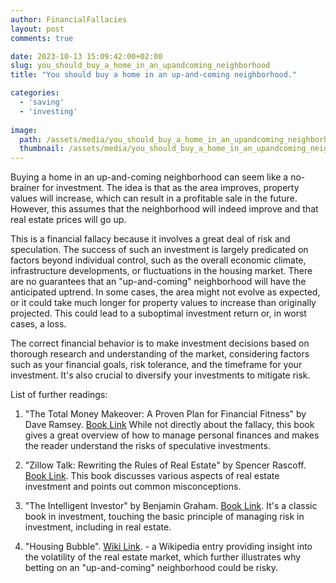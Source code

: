 ```yaml
---
author: FinancialFallacies
layout: post
comments: true

date: 2023-10-13 15:09:42:00+02:00  
slug: you_should_buy_a_home_in_an_upandcoming_neighborhood
title: "You should buy a home in an up-and-coming neighborhood."

categories:
  - 'saving'
  - 'investing'
  
image:
  path: /assets/media/you_should_buy_a_home_in_an_upandcoming_neighborhood.jpg
  thumbnail: /assets/media/you_should_buy_a_home_in_an_upandcoming_neighborhood.jpg
---
```


Buying a home in an up-and-coming neighborhood can seem like a no-brainer for investment. The idea is that as the area improves, property values will increase, which can result in a profitable sale in the future. However, this assumes that the neighborhood will indeed improve and that real estate prices will go up. 

This is a financial fallacy because it involves a great deal of risk and speculation. The success of such an investment is largely predicated on factors beyond individual control, such as the overall economic climate, infrastructure developments, or fluctuations in the housing market. There are no guarantees that an "up-and-coming" neighborhood will have the anticipated uptrend. In some cases, the area might not evolve as expected, or it could take much longer for property values to increase than originally projected. This could lead to a suboptimal investment return or, in worst cases, a loss.

The correct financial behavior is to make investment decisions based on thorough research and understanding of the market, considering factors such as your financial goals, risk tolerance, and the timeframe for your investment. It's also crucial to diversify your investments to mitigate risk.

List of further readings:

1. "The Total Money Makeover: A Proven Plan for Financial Fitness" by Dave Ramsey. [Book Link](https://www.amazon.com/Total-Money-Makeover-Financial-Fitness/dp/159555078X)
While not directly about the fallacy, this book gives a great overview of how to manage personal finances and makes the reader understand the risks of speculative investments.
   
2. "Zillow Talk: Rewriting the Rules of Real Estate" by Spencer Rascoff. [Book Link](https://www.amazon.com/Zillow-Talk-audiobook/dp/B00QXIUG2A).
This book discusses various aspects of real estate investment and points out common misconceptions. 

3. "The Intelligent Investor" by Benjamin Graham. [Book Link](https://www.amazon.com/Intelligent-Investor-Definitive-Investing-Essentials/dp/0060555661).
It's a classic book in investment, touching the basic principle of managing risk in investment, including in real estate.

4. "Housing Bubble". [Wiki Link](https://en.wikipedia.org/wiki/2000s_United_States_housing_bubble). - a Wikipedia entry providing insight into the volatility of the real estate market, which further illustrates why betting on an "up-and-coming" neighborhood could be risky.
